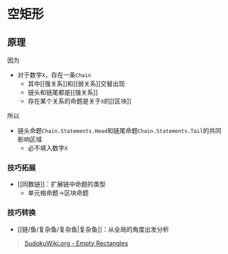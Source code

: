# 空矩形

<!-- START doctoc generated TOC please keep comment here to allow auto update -->
<!-- DON'T EDIT THIS SECTION, INSTEAD RE-RUN doctoc TO UPDATE -->

<!-- END doctoc generated TOC please keep comment here to allow auto update -->

## 原理

因为
- 对于数字`X`，存在一条`Chain`
	- 其中[[强关系]]和[[弱关系]]交替出现
	- 链头和链尾都是[[强关系]]
	- 存在某个关系的命题是关于`X`的[[区块]]

所以
- 链头命题`Chain.Statements.Head`和链尾命题`Chain.Statements.Tail`的共同影响区域
	- 必不填入数字`X`

###  技巧拓展

- [[同数链]]：扩展链中命题的类型
	- 单元格命题→区块命题

###  技巧转换

- [[链/鱼/复杂鱼/复杂鱼|复杂鱼]]：从全局的角度出发分析

> [SudokuWiki.org - Empty Rectangles](https://www.sudokuwiki.org/Empty_Rectangles)
